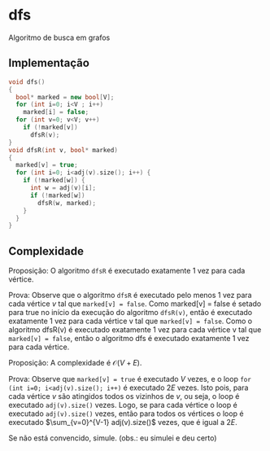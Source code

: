 # dfs

Algoritmo de busca em grafos

## Implementação

```cpp
void dfs()
{
  bool* marked = new bool[V];
  for (int i=0; i<V ; i++)
    marked[i] = false;  
  for (int v=0; v<V; v++)
    if (!marked[v])
      dfsR(v);
}
void dfsR(int v, bool* marked)
{
  marked[v] = true;
  for (int i=0; i<adj(v).size(); i++) {
    if (!marked[w]) {
      int w = adj(v)[i];
      if (!marked[w])
        dfsR(w, marked);
    }
  }
}
```

## Complexidade

Proposição: O algoritmo `dfsR` é executado exatamente 1 vez para cada vértice.

Prova: Observe que o algoritmo `dfsR` é executado pelo menos 1 vez para cada vértice $v$ tal que `marked[v] = false`. Como marked[v] = false é setado para true no início da execução do algoritmo `dfsR(v)`, então é executado exatamente 1 vez para cada vértice v tal que `marked[v] = false`. Como o algoritmo dfsR(v) é executado exatamente 1 vez para cada vértice v tal que `marked[v] = false`, então o algoritmo dfs é executado exatamente 1 vez para cada vértice.

Proposição: A complexidade é $\mathcal{O}(V+E)$.

Prova: Observe que `marked[v] = true` é executado $V$ vezes, e o loop `for (int i=0; i<adj(v).size(); i++)` é executado $2E$ vezes. Isto pois, para cada vértice $v$ são atingidos todos os vizinhos de $v$, ou seja, o loop é executado `adj(v).size()` vezes. Logo, se para cada vértice o loop é executado `adj(v).size()` vezes, então para todos os vértices o loop é executado $\sum_{v=0}^{V-1} adj(v).size()$ vezes, que é igual a $2E$.

Se não está convencido, simule. (obs.: eu simulei e deu certo)

